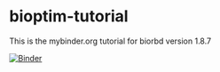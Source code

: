 # bioptim-tutorial
This is the mybinder.org tutorial for biorbd version 1.8.7

[![Binder](https://mybinder.org/badge_logo.svg)](https://mybinder.org/v2/gh/pyomeca/biorbd-tutorial/HEAD?urlpath=lab)
